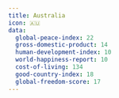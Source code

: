 ```yaml
---
title: Australia
icon: 🇦🇺
data:
  global-peace-index: 22
  gross-domestic-product: 14
  human-development-index: 10
  world-happiness-report: 10
  cost-of-living: 134
  good-country-index: 18
  global-freedom-score: 17
---
```

